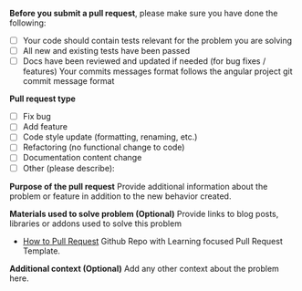 
**Before you submit a pull request**, please make sure you have done the following:

- [ ] Your code should contain tests relevant for the problem you are solving
- [ ] All new and existing tests have been passed
- [ ] Docs have been reviewed and updated if needed (for bug fixes / features)
 Your commits messages format follows the angular project git commit message format
  
**Pull request type**
<!-- Please do not submit updates to dependencies unless it fixes an issue. --> 
<!-- Please try to limit your pull request to one type, submit multiple pull requests if needed. --> 
- [ ] Fix bug 
- [ ] Add feature 
- [ ] Code style update (formatting, renaming, etc.)
- [ ] Refactoring (no functional change to code)
- [ ] Documentation content change
- [ ] Other (please describe):

**Purpose of the pull request**
Provide additional information about the problem or feature in addition to the new behavior created.

**Materials used to solve problem (Optional)**
Provide links to blog posts, libraries or addons used to solve this problem
- [How to Pull Request](https://github.com/flexyford/pull-request) Github Repo with Learning focused Pull Request Template.

**Additional context (Optional)**
Add any other context about the problem here.
